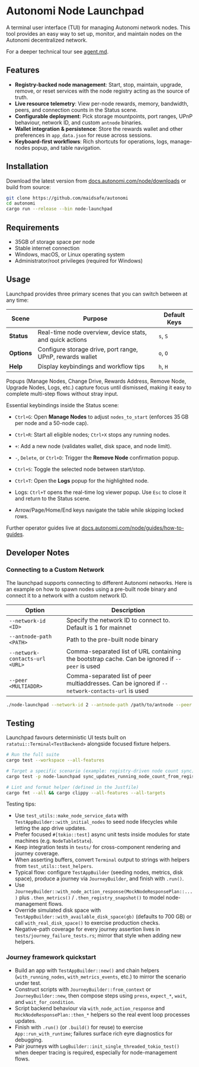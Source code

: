 # Autonomi Node Launchpad

A terminal user interface (TUI) for managing Autonomi network nodes. This tool provides an easy way to set up, monitor, and maintain nodes on the Autonomi decentralized network.

For a deeper technical tour see [agent.md](./agent.md).

## Features

- **Registry-backed node management**: Start, stop, maintain, upgrade, remove, or reset services with the node registry acting as the source of truth.
- **Live resource telemetry**: View per-node rewards, memory, bandwidth, peers, and connection counts in the Status scene.
- **Configurable deployment**: Pick storage mountpoints, port ranges, UPnP behaviour, network ID, and custom `antnode` binaries.
- **Wallet integration & persistence**: Store the rewards wallet and other preferences in `app_data.json` for reuse across sessions.
- **Keyboard-first workflows**: Rich shortcuts for operations, logs, manage-nodes popup, and table navigation.

## Installation

Download the latest version from [docs.autonomi.com/node/downloads](https://docs.autonomi.com/node/downloads) or build from source:

```bash
git clone https://github.com/maidsafe/autonomi
cd autonomi
cargo run --release --bin node-launchpad
```

## Requirements

- 35GB of storage space per node
- Stable internet connection
- Windows, macOS, or Linux operating system
- Administrator/root privileges (required for Windows)

## Usage

Launchpad provides three primary scenes that you can switch between at any time:

| Scene | Purpose | Default Keys |
|-------|---------|--------------|
| **Status** | Real-time node overview, device stats, and quick actions | `s`, `S` |
| **Options** | Configure storage drive, port range, UPnP, rewards wallet | `o`, `O` |
| **Help** | Display keybindings and workflow tips | `h`, `H` |

Popups (Manage Nodes, Change Drive, Rewards Address, Remove Node, Upgrade Nodes, Logs, etc.) capture focus until dismissed, making it easy to complete multi-step flows without stray input.

Essential keybindings inside the Status scene:

- `Ctrl+G`: Open **Manage Nodes** to adjust `nodes_to_start` (enforces 35 GB per node and a 50-node cap).
- `Ctrl+R`: Start all eligible nodes; `Ctrl+X` stops any running nodes.
- `+`: Add a new node (validates wallet, disk space, and node limit).
- `-`, `Delete`, or `Ctrl+D`: Trigger the **Remove Node** confirmation popup.
- `Ctrl+S`: Toggle the selected node between start/stop.
- `Ctrl+T`: Open the **Logs** popup for the highlighted node.

- Logs: `Ctrl+T` opens the real-time log viewer popup. Use `Esc` to close it and return to the Status scene.
- Arrow/Page/Home/End keys navigate the table while skipping locked rows.

Further operator guides live at [docs.autonomi.com/node/guides/how-to-guides](https://docs.autonomi.com/node/guides/how-to-guides).

## Developer Notes

### Connecting to a Custom Network

The launchpad supports connecting to different Autonomi networks. Here is an example on how to spawn nodes using a
pre-built node binary and connect it to a network with a custom network ID.


| Option | Description |
|--------|-------------|
| `--network-id <ID>` | Specify the network ID to connect to. Default is 1 for mainnet |
| `--antnode-path <PATH>` | Path to the pre-built node binary |
| `--network-contacts-url <URL>` | Comma-separated list of URL containing the bootstrap cache. Can be ignored if `--peer` is used |
| `--peer <MULTIADDR>` | Comma-separated list of peer multiaddresses. Can be ignored if `--network-contacts-url` is used |


```bash
./node-launchpad --network-id 2 --antnode-path /path/to/antnode --peer /ip4/1.2.3.4/tcp/12000/p2p/12D3KooWAbCxMV2Zm3Pe4HcAokWDG9w8UMLpDiKpMxwLK3mixpkL
```

## Testing

Launchpad favours deterministic UI tests built on `ratatui::Terminal<TestBackend>` alongside focused fixture helpers.

```bash
# Run the full suite
cargo test --workspace --all-features

# Target a specific scenario (example: registry-driven node count sync)
cargo test -p node-launchpad sync_updates_running_node_count_from_registry

# Lint and format helper (defined in the Justfile)
cargo fmt --all && cargo clippy --all-features --all-targets
```

Testing tips:

- Use `test_utils::make_node_service_data` with `TestAppBuilder::with_initial_nodes` to seed node lifecycles while letting the app drive updates.
- Prefer focused `#[tokio::test]` async unit tests inside modules for state machines (e.g. `NodeTableState`).
- Keep integration tests in `tests/` for cross-component rendering and journey coverage.
- When asserting buffers, convert `Terminal` output to strings with helpers from `test_utils::test_helpers`.
- Typical flow: configure `TestAppBuilder` (seeding nodes, metrics, disk space), produce a journey via `JourneyBuilder`, and finish with `.run()`.
- Use `JourneyBuilder::with_node_action_response(MockNodeResponsePlan::...)` plus `.then_metrics()` / `.then_registry_snapshot()` to model node-management flows.
- Override simulated disk space with `TestAppBuilder::with_available_disk_space(gb)` (defaults to 700 GB) or call `with_real_disk_space()` to exercise production checks.
- Negative-path coverage for every journey assertion lives in `tests/journey_failure_tests.rs`; mirror that style when adding new helpers.

### Journey framework quickstart

- Build an app with `TestAppBuilder::new()` and chain helpers (`with_running_nodes`, `with_metrics_events`, etc.) to mirror the scenario under test.
- Construct scripts with `JourneyBuilder::from_context` or `JourneyBuilder::new`, then compose steps using `press`, `expect_*`, `wait`, and `wait_for_condition`.
- Script backend behaviour via `with_node_action_response` and `MockNodeResponsePlan::then_*` helpers so the real event loop processes updates.
- Finish with `.run()` (or `.build()` for reuse) to exercise `App::run_with_runtime`; failures surface rich eyre diagnostics for debugging.
- Pair journeys with `LogBuilder::init_single_threaded_tokio_test()` when deeper tracing is required, especially for node-management flows.
